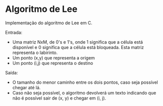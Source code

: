 # Algoritmo de Lee
Implementação do algoritmo de Lee em C.

Entrada: 
* Uma matriz NxM, de 0's e 1's, onde 1 significa que a célula está disponível e 0 significa que a célula está bloqueada. Esta matriz representa o labirinto.
* Um ponto (x,y) que representa a origem
* Um ponto (i,j) que representa o destino

Saída:
* O tamanho do menor caminho entre os dois pontos, caso seja possível chegar até lá.
* Caso não seja possível, o algoritmo devolverá um texto indicando que não é possível sair de (x, y) e chegar em (i, j).
